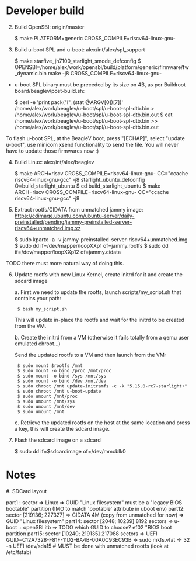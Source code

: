 # Developer build

2. Build OpenSBI: origin/master

	$ make PLATFORM=generic CROSS_COMPILE=riscv64-linux-gnu-

3. Build u-boot SPL and u-boot: alex/int/alex/spl_support

	$ make starfive_jh7100_starlight_smode_defconfig
	$ OPENSBI=/home/alex/work/opensbi/build/platform/generic/firmware/fw_dynamic.bin make -j8 CROSS_COMPILE=riscv64-linux-gnu-

  * u-boot SPL binary must be preceded by its size on 4B, as per Buildroot board/beaglev/post-build.sh:

	$ perl -e 'print pack("l", (stat @ARGV[0])[7])' /home/alex/work/beaglev/u-boot/spl/u-boot-spl-dtb.bin > /home/alex/work/beaglev/u-boot/spl/u-boot-spl-dtb.bin.out
	$ cat /home/alex/work/beaglev/u-boot/spl/u-boot-spl-dtb.bin >> /home/alex/work/beaglev/u-boot/spl/u-boot-spl-dtb.bin.out

To flash u-boot SPL, at the BeagleV boot, press "[ECHAP]", select "update u-boot", use minicom xsend functionality to send the file.
You will never have to update those firmwares now :)

4. Build Linux: alex/int/alex/beaglev

	$ make ARCH=riscv CROSS_COMPILE=riscv64-linux-gnu- CC="ccache riscv64-linux-gnu-gcc" -j8 starlight_ubuntu_defconfig O=build_starlight_ubuntu
	$ cd build_starlight_ubuntu
	$ make ARCH=riscv CROSS_COMPILE=riscv64-linux-gnu- CC="ccache riscv64-linux-gnu-gcc" -j8

5. Extract rootfs/CIDATA from unmatched jammy image: https://cdimage.ubuntu.com/ubuntu-server/daily-preinstalled/pending/jammy-preinstalled-server-riscv64+unmatched.img.xz

	$ sudo kpartx -a -v jammy-preinstalled-server-riscv64+unmatched.img
	$ sudo dd if=/dev/mapper/loopXXp1 of=jammy.rootfs
	$ sudo dd if=/dev/mapper/loopXXp12 of=jammy.cidata

TODO there must more natural way of doing this.

6. Update rootfs with new Linux Kernel, create initrd for it and create the sdcard image

	a. First we need to update the rootfs, launch scripts/my_script.sh that contains your path:

		$ bash my_script.sh

	This will update in-place the rootfs and wait for the initrd to be created from the VM.

	b. Create the initrd from a VM (otherwise it fails totally from a qemu user emulated chroot...)

	Send the updated rootfs to a VM and then launch from the VM:

		$ sudo mount $rootfs /mnt
		$ sudo mount -o bind /proc /mnt/proc
		$ sudo mount -o bind /sys /mnt/sys
		$ sudo mount -o bind /dev /mnt/dev
		$ sudo chroot /mnt update-initramfs -c -k "5.15.0-rc7-starlight+"
		$ sudo chroot /mnt u-boot-update
		$ sudo umount /mnt/proc
		$ sudo umount /mnt/sys
		$ sudo umount /mnt/dev
		$ sudo umount /mnt

	c. Retrieve the updated rootfs on the host at the same location and press a key, this will create the sdcard image.

7. Flash the sdcard image on a sdcard

	$ sudo dd if=$sdcardimage of=/dev/mmcblk0

Notes
=====

#. SDCard layout

part1 : sector 	=> Linux => GUID "Linux filesystem" must be a "legacy BIOS bootable" partition (IMO to match 'bootable' attribute in uboot env)
part12: sector [219136; 227327] => CIDATA 4M (copy from unmatched for now) => GUID "Linux filesystem"
part14: sector [2048; 10239] 8192 sectors => u-boot + openSBI itb => TODO which GUID to choose? ef02 "BIOS boot partition
part15: sector [10240; 219135] 217088 sectors => UEFI GUID=C12A7328-F81F-11D2-BA4B-00A0C93EC93B
=> sudo mkfs.vfat -F 32 -n UEFI /dev/sda15 # MUST be done with unmatched rootfs (look at /etc/fstab)
